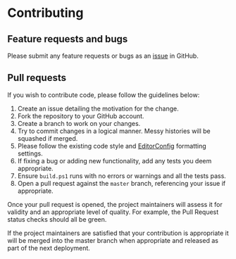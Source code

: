 # Contributing

## Feature requests and bugs

Please submit any feature requests or bugs as an [issue](https://github.com/martincostello/azure-functions/issues) in GitHub.

## Pull requests

If you wish to contribute code, please follow the guidelines below:

  1. Create an issue detailing the motivation for the change.
  1. Fork the repository to your GitHub account.
  1. Create a branch to work on your changes.
  1. Try to commit changes in a logical manner. Messy histories will be squashed if merged.
  1. Please follow the existing code style and [EditorConfig](http://editorconfig.org/) formatting settings.
  1. If fixing a bug or adding new functionality, add any tests you deem appropriate.
  1. Ensure ```build.ps1``` runs with no errors or warnings and all the tests pass.
  1. Open a pull request against the ```master``` branch, referencing your issue if appropriate.

Once your pull request is opened, the project maintainers will assess it for validity and an appropriate level of quality. For example, the Pull Request status checks should all be green.

If the project maintainers are satisfied that your contribution is appropriate it will be merged into the master branch when appropriate and released as part of the next deployment.
